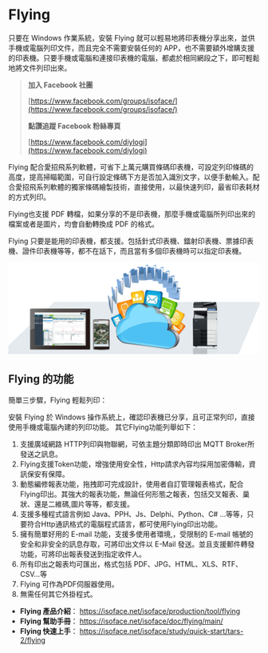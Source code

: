 # Flying
只要在 Windows 作業系統，安裝 Flying 就可以輕易地將印表機分享出來，並供手機或電腦列印文件，而且完全不需要安裝任何的 APP，也不需要額外增購支援的印表機。只要手機或電腦和連接印表機的電腦，都處於相同網段之下，即可輕鬆地將文件列印出來。

> **加入 Facebook 社團**
>
> [https://www.facebook.com/groups/isoface/](https://www.facebook.com/groups/isoface/)
> 
> **點讚追蹤 Facebook 粉絲專頁**
> 
> [https://www.facebook.com/diylogi](https://www.facebook.com/diylogi)

Flying 配合愛招飛系列軟體，可省下上萬元購買條碼印表機，可設定列印條碼的高度，提高掃瞄範圍，可自行設定條碼下方是否加入識別文字，以便手動輸入。配合愛招飛系列軟體的獨家條碼繪製技術，直接使用，以最快速列印，最省印表耗材的方式列印。

Flying也支援 PDF 轉檔，如果分享的不是印表機，那麼手機或電腦所列印出來的檔案或者是圖片，均會自動轉換成 PDF 的格式。

Flying 只要是能用的印表機，都支援。包括針式印表機、鐳射印表機、票據印表機、證件印表機等等，都不在話下，而且當有多個印表機時可以指定印表機。

![](images/fy01.png)

## Flying 的功能

簡單三步驟，Flying 輕鬆列印：

安裝 Flying 於 Windows 操作系統上，確認印表機已分享，且可正常列印，直接使用手機或電腦內建的列印功能。
其它Flying功能列舉如下：

1. 支援廣域網路 HTTP列印與物聯網，可依主題分類即時印出 MQTT Broker所發送之訊息。
2. Flying支援Token功能，增強使用安全性，Http請求內容均採用加密傳輸，資訊保安有保障。
3. 動態編修報表功能，拖拽即可完成設計，使用者自訂管理報表格式，配合Flying印出。其強大的報表功能，無論任何形態之報表，包括交叉報表、巢狀、還是二維碼,圖片等等，都支援。
4. 支援多種程式語言例如 Java、PPH、Js、Delphi、Python、C# …等等，只要符合Http通訊格式的電腦程式語言，都可使用Flying印出功能。
5. 擁有簡單好用的 E-mail 功能，支援多使用者環境,，受限制的 E-mail 帳號的安全和非安全的訊息存取，可將印出文件以 E-Mail 發送。並且支援郵件轉發功能，可將印出報表發送到指定收件人。
6. 所有印出之報表均可匯出，格式包括 PDF、JPG、HTML、XLS、RTF、CSV…等
7. Flying 可作為PDF伺服器使用。
8. 無需任何其它外掛程式。

* **Flying 產品介紹**： https://isoface.net/isoface/production/tool/flying
* **Flying 幫助手冊**： https://isoface.net/isoface/doc/flying/main/
* **Flying 快速上手**： https://isoface.net/isoface/study/quick-start/tars-2/flying